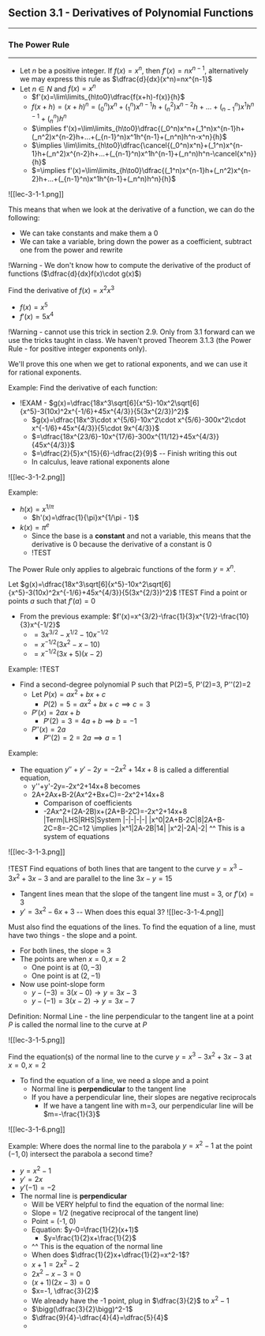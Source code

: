 ## Section 3.1 - Derivatives of Polynomial Functions
---

### The Power Rule
---

- Let $n$ be a positive integer. If $f(x) = x^n$, then $f'(x)=nx^{n-1}$, alternatively we may express this rule as $\dfrac{d}{dx}(x^n)=nx^{n-1}$
- Let $n\in N$ and $f(x)=x^n$
	- $f'(x)=\lim\limits_{h\to0}\dfrac{f(x+h)-f(x)}{h}$
	- $f(x+h)=(x+h)^n=(_0^n)x^n+(_1^n)x^{n-1}h+(_n^2)x^{n-2}h+...+(_{n-1}^n)x^1h^{n-1}+(_n^n)h^n$ 
	- $\implies f'(x)=\lim\limits_{h\to0}\dfrac{(_0^n)x^n+(_1^n)x^{n-1}h+(_n^2)x^{n-2}h+...+(_{n-1}^n)x^1h^{n-1}+(_n^n)h^n-x^n}{h}$
	- $\implies \lim\limits_{h\to0}\dfrac{\cancel{(_0^n)x^n}+(_1^n)x^{n-1}h+(_n^2)x^{n-2}h+...+(_{n-1}^n)x^1h^{n-1}+(_n^n)h^n-\cancel{x^n}}{h}$
	- $=\implies f'(x)=\lim\limits_{h\to0}\dfrac{(_1^n)x^{n-1}h+(_n^2)x^{n-2}h+...+(_{n-1}^n)x^1h^{n-1}+(_n^n)h^n}{h}$

![[lec-3-1-1.png]]

This means that when we look at the derivative of a function, we can do the following:
- We can take constants and make them a 0
- We can take a variable, bring down the power as a coefficient, subtract one from the power and rewrite

!Warning - We don't know how to compute the derivative of the product of functions ($\dfrac{d}{dx}f(x)\cdot g(x)$)

Find the derivative of $f(x)=x^2x^3$
- $f(x)=x^5$
- $f'(x)=5x^4$

!Warning - cannot use this trick in section 2.9. Only from 3.1 forward can we use the tricks taught in class. We haven't proved Theorem 3.1.3 (the Power Rule - for positive integer exponents only). 

We'll prove this one when we get to rational exponents, and we can use it for rational exponents.

Example: Find the derivative of each function:
- !EXAM - $g(x)=\dfrac{18x^3\sqrt[6]{x^5}-10x^2\sqrt[6]{x^5}-3(10x)^2x^{-1/6}+45x^{4/3}}{5(3x^{2/3})^2}$
	- $g(x)=\dfrac{18x^3\cdot x^{5/6}-10x^2\cdot x^{5/6}-300x^2\cdot x^{-1/6}+45x^{4/3}}{5\cdot 9x^{4/3}}$
	- $=\dfrac{18x^{23/6}-10x^{17/6}-300x^{11/12}+45x^{4/3}}{45x^{4/3}}$
	- $=\dfrac{2}{5}x^{15}{6}-\dfrac{2}{9}$ -- Finish writing this out
	- In calculus, leave rational exponents alone

![[lec-3-1-2.png]]

Example:
- $h(x)=x^{1/\pi}$
	- $h'(x)=\dfrac{1}{\pi}x^{1/\pi - 1}$
- $k(x)=\pi^e$
	- Since the base is a **constant** and not a variable, this means that the derivative is 0 because the derivative of a constant is 0
	- !TEST

The Power Rule only applies to algebraic functions of the form $y=x^n$.

Let $g(x)=\dfrac{18x^3\sqrt[6]{x^5}-10x^2\sqrt[6]{x^5}-3(10x)^2x^{-1/6}+45x^{4/3}}{5(3x^{2/3})^2}$
!TEST 
Find a point or points $a$ such that $f'(a)=0$
- From the previous example: $f'(x)=x^{3/2}-\frac{1}{3}x^{1/2}-\frac{10}{3}x^{-1/2}$
	- $=3x^{3/2}-x^{1/2}-10x^{-1/2}$
	- $=x^{-1/2}(3x^2-x-10)$
	- $=x^{-1/2}(3x+5)(x-2)$

Example:
!TEST
- Find a second-degree polynomial P such that P(2)=5, P'(2)=3, P''(2)=2
	- Let $P(x)=ax^2+bx+c$
		- $P(2)=5=ax^2+bx+c \implies c=3$
	- $P'(x)=2ax+b$
		- $P'(2)=3=4a+b \implies b=-1$
	- $P''(x)=2a$
		- $P''(2)=2=2a \implies a=1$

Example:
- The equation $y'' + y' - 2y = -2x^2+14x+8$ is called a differential equation, 
	- y''+y'-2y=-2x^2+14x+8 becomes
	- 2A+2Ax+B-2(Ax^2+Bx+C)=-2x^2+14x+8
		- Comparison of coefficients
		- -2Ax^2+(2A-2B)x+(2A+B-2C)=-2x^2+14x+8
|Term|LHS|RHS|System
|-|-|-|-|
|x^0|2A+B-2C|8|2A+B-2C=8=-2C=12 \implies
|x^1|2A-2B|14|
|x^2|-2A|-2|
^^ This is a system of equations

![[lec-3-1-3.png]]

!TEST
Find equations of both lines that are tangent to the curve $y=x^3-3x^2+3x-3$ and are parallel to the line $3x-y=15$
- Tangent lines mean that the slope of the tangent line must = 3, or $f'(x)=3$
- $y'=3x^2-6x+3$ -- When does this equal 3?
![[lec-3-1-4.png]]

Must also find the equations of the lines. To find the equation of a line, must have two things - the slope and a point.
- For both lines, the slope = 3
- The points are when $x=0, x=2$
	- One point is at $(0,-3)$
	- One point is at $(2,-1)$
- Now use point-slope form
	- $y-(-3)=3(x-0)\to y=3x-3$
	- $y-(-1)=3(x-2) \to y=3x-7$

Definition: Normal Line - the line perpendicular to the tangent line at a point $P$ is called the normal line to the curve at $P$

![[lec-3-1-5.png]]

Find the equation(s) of the normal line to the curve $y=x^3-3x^2+3x-3$ at $x=0, x=2$
- To find the equation of a line, we need a slope and a point
	- Normal line is **perpendicular** to the tangent line
	- If you have a perpendicular line, their slopes are negative reciprocals
		- If we have a tangent line with m=3, our perpendicular line will be $m=-\frac{1}{3}$

![[lec-3-1-6.png]]

Example: Where does the normal line to the parabola $y=x^2-1$ at the point $(-1,0)$ intersect the parabola a second time?
- $y=x^2-1$
- $y'=2x$
- $y'(-1)=-2$
- The normal line is **perpendicular**
	- Will be VERY helpful to find the equation of the normal line:
	- Slope = $1/2$ (negative reciprocal of the tangent line)
	- Point = (-1, 0)
	- Equation: $y-0=\frac{1}{2}(x+1)$
		- $y=\frac{1}{2}x+\frac{1}{2}$
	- ^^ This is the equation of the normal line
	- When does $\dfrac{1}{2}x+\dfrac{1}{2}=x^2-1$?
	- $x+1=2x^2-2$
	- $2x^2-x-3=0$
	- $(x+1)(2x-3)=0$
	- $x=-1, \dfrac{3}{2}$
	- We already have the -1 point, plug in $\dfrac{3}{2}$ to $x^2-1$
	- $\bigg(\dfrac{3}{2}\bigg)^2-1$
	- $\dfrac{9}{4}-\dfrac{4}{4}=\dfrac{5}{4}$
	- 